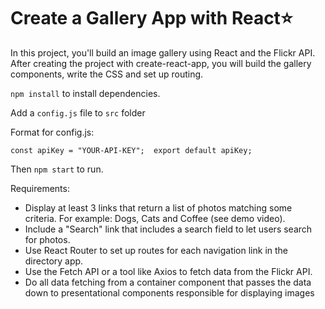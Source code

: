 # Create a Gallery App with React:star:
In this project, you'll build an image gallery using React and the Flickr API. After creating the project with create-react-app, you will build the gallery components, write the CSS and set up routing.

`npm install` to install dependencies.

Add a `config.js` file to `src` folder

Format for config.js:                                                                              

`const apiKey = "YOUR-API-KEY"; 
export default apiKey;`

Then `npm start` to run.

Requirements:
* Display at least 3 links that return a list of photos matching some criteria. For example: Dogs, Cats and Coffee (see demo video).
* Include a "Search" link that includes a search field to let users search for photos.
* Use React Router to set up routes for each navigation link in the directory app.
* Use the Fetch API or a tool like Axios to fetch data from the Flickr API.
* Do all data fetching from a container component that passes the data down to presentational components responsible for    displaying images
 
